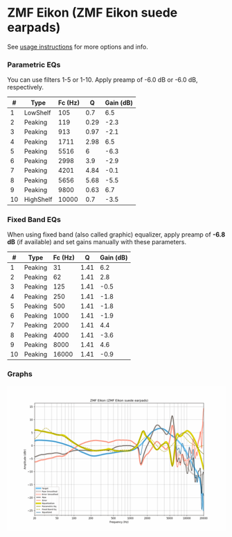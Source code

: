 # ZMF Eikon (ZMF Eikon suede earpads)
See [usage instructions](https://github.com/jaakkopasanen/AutoEq#usage) for more options and info.

### Parametric EQs
You can use filters 1-5 or 1-10. Apply preamp of -6.0 dB or -6.0 dB, respectively.

|   # | Type      |   Fc (Hz) |    Q |   Gain (dB) |
|-----|-----------|-----------|------|-------------|
|   1 | LowShelf  |       105 | 0.7  |         6.5 |
|   2 | Peaking   |       119 | 0.29 |        -2.3 |
|   3 | Peaking   |       913 | 0.97 |        -2.1 |
|   4 | Peaking   |      1711 | 2.98 |         6.5 |
|   5 | Peaking   |      5516 | 6    |        -6.3 |
|   6 | Peaking   |      2998 | 3.9  |        -2.9 |
|   7 | Peaking   |      4201 | 4.84 |        -0.1 |
|   8 | Peaking   |      5656 | 5.68 |        -5.5 |
|   9 | Peaking   |      9800 | 0.63 |         6.7 |
|  10 | HighShelf |     10000 | 0.7  |        -3.5 |

### Fixed Band EQs
When using fixed band (also called graphic) equalizer, apply preamp of **-6.8 dB** (if available) and set gains manually with these parameters.

|   # | Type    |   Fc (Hz) |    Q |   Gain (dB) |
|-----|---------|-----------|------|-------------|
|   1 | Peaking |        31 | 1.41 |         6.2 |
|   2 | Peaking |        62 | 1.41 |         2.8 |
|   3 | Peaking |       125 | 1.41 |        -0.5 |
|   4 | Peaking |       250 | 1.41 |        -1.8 |
|   5 | Peaking |       500 | 1.41 |        -1.8 |
|   6 | Peaking |      1000 | 1.41 |        -1.9 |
|   7 | Peaking |      2000 | 1.41 |         4.4 |
|   8 | Peaking |      4000 | 1.41 |        -3.6 |
|   9 | Peaking |      8000 | 1.41 |         4.6 |
|  10 | Peaking |     16000 | 1.41 |        -0.9 |

### Graphs
![](./ZMF%20Eikon%20(ZMF%20Eikon%20suede%20earpads).png)
